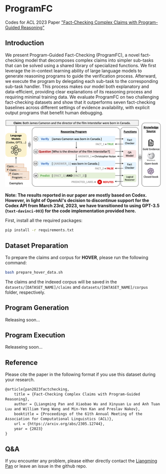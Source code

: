 # ProgramFC
Codes for ACL 2023 Paper ["Fact-Checking Complex Claims with Program-Guided Reasoning"](https://arxiv.org/abs/2305.12744)

## Introduction

We present Program-Guided Fact-Checking (ProgramFC), a novel fact-checking model that decomposes complex claims into simpler sub-tasks that can be solved using a shared library of specialized functions. We first leverage the in-context learning ability of large language models to generate reasoning programs to guide the verification process. Afterward, we execute the program by delegating each sub-task to the corresponding sub-task handler. This process makes our model both explanatory and data-efficient, providing clear explanations of its reasoning process and requiring minimal training data. We evaluate ProgramFC on two challenging fact-checking datasets and show that it outperforms seven fact-checking baselines across different settings of evidence availability, with explicit output programs that benefit human debugging. 

![The general framework of ProgramFC](./framework.png)

**Note: The results reported in our paper are mostly based on Codex. However, in light of OpenAI's decision to discontinue support for the Codex API from March 23rd, 2023, we have transitioned to using GPT-3.5 (`text-davinci-003`) for the code implementation provided here.**

First, install all the required packages:

```bash
pip install -r requirements.txt
```

## Dataset Preparation

To prepare the claims and corpus for **HOVER**, please run the following command:

```bash
bash prepare_hover_data.sh
```

The claims and the indexed corpus will be saved in the `datasets/[DATASET_NAME]/claims` and `datasets/[DATASET_NAME]/corpus` folder, respectively.

## Program Generation

Releasing soon...

## Program Execution

Releaseing soon...

## Reference
Please cite the paper in the following format if you use this dataset during your research.

```
@article{pan2023factchecking,
    title = {Fact-Checking Complex Claims with Program-Guided Reasoning},
    author = {Liangming Pan and Xiaobao Wu and Xinyuan Lu and Anh Tuan Luu and William Yang Wang and Min-Yen Kan and Preslav Nakov},
    booktitle = {Proceedings of the 61th Annual Meeting of the Association for Computational Linguistics (ACL)},
    url = {https://arxiv.org/abs/2305.12744},
    year = {2023}
}
```

## Q&A
If you encounter any problem, please either directly contact the [Liangming Pan](liangmingpan@ucsb.edu) or leave an issue in the github repo.
